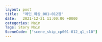```yaml
---
layout: post
title:  "메인_회상_001~012장"
date:   2021-12-21 11:00:00 +0000
categories: Main
Tags: Story Main
SceneCode: ["scene_skip_cp001-012_q1_s10"]
---
```

